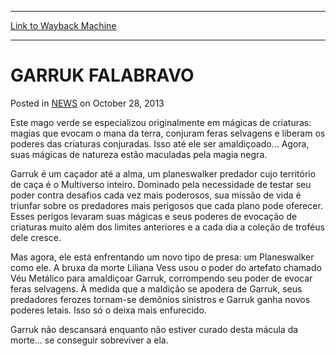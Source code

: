 
---
[Link to Wayback Machine](https://web.archive.org/web/20220704052323/https://magic.wizards.com/en/articles/archive/garruk-falabravo-2013-10-28)

[_metadata_:description]:- "Este mago verde se especializou originalmente em mágicas de criaturas: magias que evocam o mana da terra, conjuram feras selvagens e liberam os poderes das criaturas conjuradas. Isso até ele ser amaldiçoado... Agora, suas mágicas de natureza estão maculadas pela magia negra. Garruk é um caçador até a alma, um planeswalker predador cujo território de caça é o Multiverso"
[_metadata_:generator]:- "Drupal 7 (http://drupal.org)"
[_metadata_:node]:- "115802"
[_metadata_:publish_date]:- "2013-10-28"
[_metadata_:source]:- "div-main-content"
[_metadata_:title]:- "GARRUK FALABRAVO"
[_metadata_:wayback_capture_timestamp]:- "2022-07-04 05:23:23"
[_metadata_:wayback_raw_url]:- "https://web.archive.org/web/20220704052323id_/https://magic.wizards.com/en/articles/archive/garruk-falabravo-2013-10-28"
[_metadata_:wayback_url]:- "https://magic.wizards.com/en/articles/archive/garruk-falabravo-2013-10-28"
---


GARRUK FALABRAVO
================



 Posted in [NEWS](/en/articles)
 on October 28, 2013 










Este mago verde se especializou originalmente em mágicas de criaturas: magias que evocam o mana da terra, conjuram feras selvagens e liberam os poderes das criaturas conjuradas. Isso até ele ser amaldiçoado... Agora, suas mágicas de natureza estão maculadas pela magia negra.  
  

Garruk é um caçador até a alma, um planeswalker predador cujo território de caça é o Multiverso inteiro. Dominado pela necessidade de testar seu poder contra desafios cada vez mais poderosos, sua missão de vida é triunfar sobre os predadores mais perigosos que cada plano pode oferecer. Esses perigos levaram suas mágicas e seus poderes de evocação de criaturas muito além dos limites anteriores e a cada dia a coleção de troféus dele cresce.


Mas agora, ele está enfrentando um novo tipo de presa: um Planeswalker como ele. A bruxa da morte Liliana Vess usou o poder do artefato chamado Véu Metálico para amaldiçoar Garruk, corrompendo seu poder de evocar feras selvagens. À medida que a maldição se apodera de Garruk, seus predadores ferozes tornam-se demônios sinistros e Garruk ganha novos poderes letais. Isso só o deixa mais enfurecido.


Garruk não descansará enquanto não estiver curado desta mácula da morte... se conseguir sobreviver a ela.







